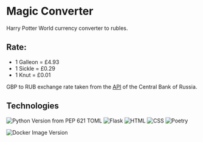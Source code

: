 # Magic Converter
Harry Potter World currency converter to rubles.

## Rate:
- 1 Galleon = £4.93
- 1 Sickle = £0.29
- 1 Knut = £0.01

GBP to RUB exchange rate taken from the [API](https://www.cbr-xml-daily.ru/daily_json.js) of the Central Bank of Russia.

## Technologies
![Python Version from PEP 621 TOML](https://img.shields.io/python/required-version-toml?tomlFilePath=https%3A%2F%2Fraw.githubusercontent.com%2Fw1ghton%2Fmagic-converter%2Frefs%2Fheads%2Fmaster%2Fpyproject.toml&logo=python&label=Python)
![Flask](https://img.shields.io/badge/Flask-gray?logo=flask)
![HTML](https://img.shields.io/badge/HTML-gray?logo=html5)
![CSS](https://img.shields.io/badge/CSS-gray?logo=css3&logoColor=1572B6)
![Poetry](https://img.shields.io/badge/Poetry-gray?logo=poetry)

![Docker Image Version](https://img.shields.io/docker/v/w1ghton/magic-converter?logo=docker&label=Docker)

